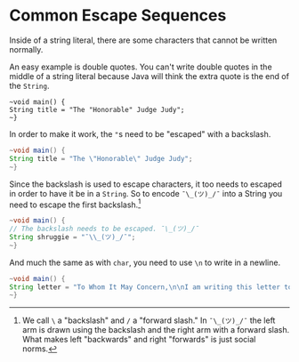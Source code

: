 # Common Escape Sequences

Inside of a string literal, there are some characters that cannot be written normally.

An easy example is double quotes. You can't write double quotes in the middle of
a string literal because Java will think the extra quote is the end of the `String`.

```java,does_not_compile
~void main() {
String title = "The "Honorable" Judge Judy";
~}
```

In order to make it work, the `"`s need to be "escaped" with a backslash.

```java
~void main() {
String title = "The \"Honorable\" Judge Judy";
~}
```

Since the backslash is used to escape characters, it too needs to escaped
in order to have it be in a `String`. So to encode `¯\_(ツ)_/¯` into a String
you need to escape the first backslash.[^forwardslash]

```java
~void main() {
// The backslash needs to be escaped. ¯\_(ツ)_/¯
String shruggie = "¯\\_(ツ)_/¯";
~}
```

And much the same as with `char`, you need to use `\n` to write in a newline.

```java
~void main() {
String letter = "To Whom It May Concern,\n\nI am writing this letter to complain.";
~}
```

[^forwardslash]: We call `\` a "backslash" and `/` a "forward slash." In `¯\_(ツ)_/¯` the left arm is drawn using the backslash and the right arm with a forward slash. What makes left "backwards" and right "forwards" is just social norms.